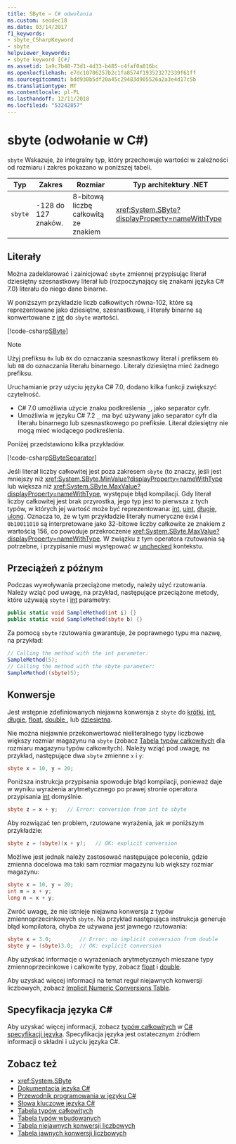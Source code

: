 ```yaml
---
title: SByte — C# odwołania
ms.custom: seodec18
ms.date: 03/14/2017
f1_keywords:
- sbyte_CSharpKeyword
- sbyte
helpviewer_keywords:
- sbyte keyword [C#]
ms.assetid: 1a9c7b48-73d1-4d33-b485-c4faf0a816bc
ms.openlocfilehash: e7dc10706257b2c1fa8574f193523272339f61ff
ms.sourcegitcommit: bdd930b5df20a45c29483d905526a2a3e4d17c5b
ms.translationtype: MT
ms.contentlocale: pl-PL
ms.lasthandoff: 12/11/2018
ms.locfileid: "53242857"
---
```

# <a name="sbyte-c-reference"></a>sbyte (odwołanie w C#)

`sbyte` Wskazuje, że integralny typ, który przechowuje wartości w zależności od rozmiaru i zakres pokazano w poniższej tabeli.  
  
|Typ|Zakres|Rozmiar|Typ architektury .NET|  
|----------|-----------|----------|-------------------------|  
|`sbyte`|-128 do 127 znaków.|8-bitową liczbę całkowitą ze znakiem|<xref:System.SByte?displayProperty=nameWithType>|  
  
## <a name="literals"></a>Literały  

Można zadeklarować i zainicjować `sbyte` zmiennej przypisując literał dziesiętny szesnastkowy literał lub (rozpoczynający się znakami języka C# 7.0) literału do niego dane binarne. 

W poniższym przykładzie liczb całkowitych równa-102, które są reprezentowane jako dziesiętne, szesnastkową, i literały binarne są konwertowane z [int](../../../csharp/language-reference/keywords/int.md) do `sbyte` wartości.    
  
[!code-csharp[SByte](../../../../samples/snippets/csharp/language-reference/keywords/numeric-literals.cs#SByte)]  

> [!NOTE] 
> Użyj prefiksu `0x` lub `0X` do oznaczania szesnastkowy literał i prefiksem `0b` lub `0B` do oznaczania literału binarnego. Literały dziesiętna mieć żadnego prefiksu.

Uruchamianie przy użyciu języka C# 7.0, dodano kilka funkcji zwiększyć czytelność. 
 - C# 7.0 umożliwia użycie znaku podkreślenia `_`, jako separator cyfr.
 - Umożliwia w języku C# 7.2 `_` ma być używany jako separator cyfr dla literału binarnego lub szesnastkowego po prefiksie. Literał dziesiętny nie mogą mieć wiodącego podkreślenia.

 Poniżej przedstawiono kilka przykładów.

[!code-csharp[SByteSeparator](../../../../samples/snippets/csharp/language-reference/keywords/numeric-literals.cs#SByteS)]  

Jeśli literał liczby całkowitej jest poza zakresem `sbyte` (to znaczy, jeśli jest mniejszy niż <xref:System.SByte.MinValue?displayProperty=nameWithType> lub większa niż <xref:System.SByte.MaxValue?displayProperty=nameWithType>, występuje błąd kompilacji. Gdy literał liczby całkowitej jest brak przyrostka, jego typ jest to pierwsza z tych typów, w których jej wartość może być reprezentowana: [int](int.md), [uint](uint.md), [długie](long.md), [ulong](ulong.md). Oznacza to, że w tym przykładzie literały numeryczne `0x9A` i `0b10011010` są interpretowane jako 32-bitowe liczby całkowite ze znakiem z wartością 156, co powoduje przekroczenie <xref:System.SByte.MaxValue?displayProperty=nameWithType>. W związku z tym operatora rzutowania są potrzebne, i przypisanie musi występować w [unchecked](unchecked.md) kontekstu. 

## <a name="compiler-overload-resolution"></a>Przeciążeń z późnym

 Podczas wywoływania przeciążone metody, należy użyć rzutowania. Należy wziąć pod uwagę, na przykład, następujące przeciążone metody, które używają `sbyte` i [int](../../../csharp/language-reference/keywords/int.md) parametry:  
  
```csharp  
public static void SampleMethod(int i) {}  
public static void SampleMethod(sbyte b) {}  
```  
  
 Za pomocą `sbyte` rzutowania gwarantuje, że poprawnego typu ma nazwę, na przykład:  
  
```csharp 
// Calling the method with the int parameter:  
SampleMethod(5);  
// Calling the method with the sbyte parameter:  
SampleMethod((sbyte)5);  
```  
  
## <a name="conversions"></a>Konwersje  
 Jest wstępnie zdefiniowanych niejawna konwersja z `sbyte` do [krótki](../../../csharp/language-reference/keywords/short.md), [int](../../../csharp/language-reference/keywords/int.md), [długie](../../../csharp/language-reference/keywords/long.md), [float](../../../csharp/language-reference/keywords/float.md), [double ](../../../csharp/language-reference/keywords/double.md), lub [dziesiętna](../../../csharp/language-reference/keywords/decimal.md).  
  
 Nie można niejawnie przekonwertować nieliteralnego typy liczbowe większy rozmiar magazynu na `sbyte` (zobacz [Tabela typów całkowitych](../../../csharp/language-reference/keywords/integral-types-table.md) dla rozmiaru magazynu typów całkowitych). Należy wziąć pod uwagę, na przykład, następujące dwa `sbyte` zmienne `x` i `y`:  
  
```csharp  
sbyte x = 10, y = 20;  
```  
  
 Poniższa instrukcja przypisania spowoduje błąd kompilacji, ponieważ daje w wyniku wyrażenia arytmetycznego po prawej stronie operatora przypisania [int](../../../csharp/language-reference/keywords/int.md) domyślnie.  
  
```csharp  
sbyte z = x + y;   // Error: conversion from int to sbyte  
```  
  
 Aby rozwiązać ten problem, rzutowane wyrażenia, jak w poniższym przykładzie:  
  
```csharp  
sbyte z = (sbyte)(x + y);   // OK: explicit conversion  
```  
  
 Możliwe jest jednak należy zastosować następujące polecenia, gdzie zmienna docelowa ma taki sam rozmiar magazynu lub większy rozmiar magazynu:  
  
```csharp
sbyte x = 10, y = 20;  
int m = x + y;  
long n = x + y;  
```  
  
 Zwróć uwagę, że nie istnieje niejawna konwersja z typów zmiennoprzecinkowych `sbyte`. Na przykład następująca instrukcja generuje błąd kompilatora, chyba że używana jest jawnego rzutowania:  
  
```csharp  
sbyte x = 3.0;         // Error: no implicit conversion from double  
sbyte y = (sbyte)3.0;  // OK: explicit conversion  
```  
  
 Aby uzyskać informacje o wyrażeniach arytmetycznych mieszane typy zmiennoprzecinkowe i całkowite typy, zobacz [float](../../../csharp/language-reference/keywords/float.md) i [double](../../../csharp/language-reference/keywords/double.md).  
  
 Aby uzyskać więcej informacji na temat reguł niejawnych konwersji liczbowych, zobacz [Implicit Numeric Conversions Table](../../../csharp/language-reference/keywords/implicit-numeric-conversions-table.md).  
  
## <a name="c-language-specification"></a>Specyfikacja języka C#  

Aby uzyskać więcej informacji, zobacz [typów całkowitych](~/_csharplang/spec/types.md#integral-types) w [ C# specyfikacji języka](../language-specification/index.md). Specyfikacja języka jest ostatecznym źródłem informacji o składni i użyciu języka C#.
  
## <a name="see-also"></a>Zobacz też

- <xref:System.SByte>  
- [Dokumentacja języka C#](../../../csharp/language-reference/index.md)  
- [Przewodnik programowania w języku C#](../../../csharp/programming-guide/index.md)  
- [Słowa kluczowe języka C#](../../../csharp/language-reference/keywords/index.md)  
- [Tabela typów całkowitych](../../../csharp/language-reference/keywords/integral-types-table.md)  
- [Tabela typów wbudowanych](../../../csharp/language-reference/keywords/built-in-types-table.md)  
- [Tabela niejawnych konwersji liczbowych](../../../csharp/language-reference/keywords/implicit-numeric-conversions-table.md)  
- [Tabela jawnych konwersji liczbowych](../../../csharp/language-reference/keywords/explicit-numeric-conversions-table.md)
